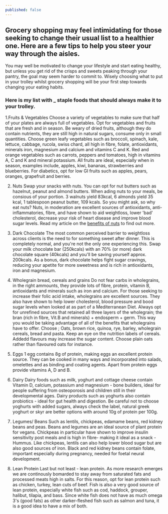 ```yaml
---
published: false
---
```

## Grocery shopping may feel intimidating for those seeking to change their usual list to a healthier one. Here are a few tips to help you steer your way through the aisles. 

You may well be motivated to change your lifestyle and start eating healthy, but unless you get rid of the crisps and sweets peaking through your pantry, the goal may seem harder to commit to. Wisely choosing what to put in your trolley whilst grocery shopping will be your first step towards changing your eating habits. 

### Here is my list with _ staple foods that should always make it to your trolley. 

1.Fruits & Vegetables 
Choose a variety of vegetables to make sure that half of your plates are always full of vegetables. Opt for vegetables and fruits that are fresh and in season. Be weary of dried fruits, although they do contain nutrients, they are still high in natural sugars, consume only in small quantities. Choose green leafy vegetables such as broccoli, spinach, kale, lettuce, cabbage, rucola, swiss chard, all high in fibre, folate, antioxidants, minerals iron, magnesium and calcium and vitamins C and K. Red and orange vegetables such as carrots, peppers and tomatoes, high in vitamins A, C and K and mineral potassium.
All fruits are ideal, especially when in season, examples include, apples, kiwi, bananas, strawberries and blueberries. For diabetics, opt for low GI fruits such as apples, pears, oranges, grapefruit and berries. 

2. Nuts 
Swap your snacks with nuts. You can opt for nut butters such as hazelnut, peanut and almond butters. When ading nuts to your meals, be consious of your portion. 3 walnuts yield 83kcal, 6 almonds yield 35 kcal, 1 tablespoon peanut butter, 109 kcals. So you might ask, so why eat nuts? 
Nuts, in moderation are excellent sources of antioxidants, anti-inflammatories, fibre, and have shown to aid weightloss, lower 'bad' cholesterol, decrease your risk of heart disease and improve blood sugar levels. Read my article on the [benefits of nuts](https://rebmdsportsnutrition.com/secret-to-healthy-heart-blood-vessels/) to find out more. 

3. Dark Chocolate
The most common perceived barrier to weightloss across clients is the need to for something sweet after dinner. This is completely normal, and you're not the only one experiencing this. Swap your milk chocolate bar (250kcals) with an 70% (or more) dark chocolate square (40kcals) and you'll be saving yourself approx. 200kcals. As a bonus, dark chocolate helps fight sugar cravings, reducing your apetite for more sweetness and is rich in antioxidants, iron and magnesium. 

4. Wholegrain bread, cereals and grains
Do not fear carbs in wholegrains, in the right ammounts, they provide lots of fibre, protein, vitamin B, antioxidants and minerals such  as iron and calcium. For those seeking to increase their folic acid intake, wholegrains are excellent sources. They also have shown to help lower cholesterol, blood pressure and bood sugar levels when looked at as part of a Mediterranean Diet. Always opt for unrefined sources that retained all three layers of the wholegrain; the bran (rich in fibre, Vit.B and minerals) + endosperm + germ. This way you would be taking advantage of all of the benefits that wholegrains have to offer. 
Choose ; Oats, brown rice, quinoa, rye, barley, wholegrain cereals, bread and pasta. 
Keep an eye on the nutrition labels of cereals. Addedd flavours may increase the sugar content. Choose plain oats rather than flavoured oats for instance. 

5. Eggs 
1 egg contains 8g of protein, making eggs an excellent protein source. They can be cooked in many ways and incorporated into salads, omelettes and as binding and coating agents. Apart from protein eggs provide vitamins A, D  and B. 

6. Dairy 
Dairy foods such as milk, yoghurt and cottage cheese contain Vitamin D, calcium, potassium and magnesium - bone builders, ideal for people suffering from osteoporosis and children still in their developmental ages. 
Dairy products such as yoghurts also contain probiotics - ideal for gut health and digestion. 
Be careful not to choose yoghurts with added sugars, always check the label, natural greek yoghurt or skyr are better options with around 10g of protein per 100g.

7. Legumes/ Beans 
Such  as lentils, chickpeas, edamame beans, red kidney beans and peas. Beans and legumes are an ideal source of plant protein for vegans. Chickpeas in particular have shown to improve insulin sensitivity post meals and is high in fibre- making it ideal as a snack - Hummus. Like chickpeas, lentils can also help lower blood sugar but are also good sources of iron. Black and red kidney beans contain folate, important especially during pregnancy, needed for foetal neural development. 

8. Lean Protein 
Last but not least - lean protein. As more research emerges we are continously bomarded to  stay away from saturated fats and processed meats high in salts. For this reason, opt for lean protein such as chicken, turkey, lean cuts of beef. 
Fish is also a very good source of lean protein, especially white fish such  as cod, haddock, grouper, halibut, tilapia, and bass. Since white fish does not have as much omega 3's (good fats) as other darker-fleshed fish such as salmon and tuna, it is a good idea to have a mix of both. 







